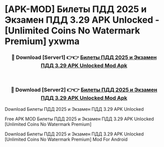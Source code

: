 # [APK-MOD] Билеты ПДД 2025 и Экзамен ПДД 3.29 APK Unlocked - [Unlimited Coins No Watermark Premium] yxwma



<div align="center">
<h3>🔴 Download [Server1] 👉👉 <a href="https://momento.my/?title=Билеты_ПДД_2025_и_Экзамен_ПДД_3.29_APK_Unlocked">Билеты ПДД 2025 и Экзамен ПДД 3.29 APK Unlocked Mod Apk</a></h3><br>

<h3>🔴 Download [Server2] 👉👉 <a href="https://momento.my/?title=Билеты_ПДД_2025_и_Экзамен_ПДД_3.29_APK_Unlocked">Билеты ПДД 2025 и Экзамен ПДД 3.29 APK Unlocked Mod Apk</a></h3>
</div>



Download Билеты ПДД 2025 и Экзамен ПДД 3.29 APK Unlocked 

Free APK MOD Билеты ПДД 2025 и Экзамен ПДД 3.29 APK Unlocked [Unlimited Coins No Watermark Premium]

Download Билеты ПДД 2025 и Экзамен ПДД 3.29 APK Unlocked [Unlimited Coins No Watermark Premium] Mod For Android
